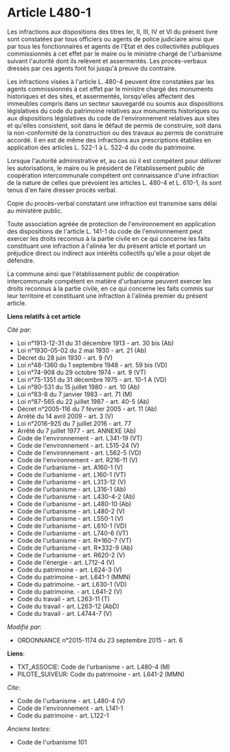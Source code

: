 # Article L480-1

Les infractions aux dispositions des titres Ier, II, III, IV et VI du présent livre sont constatées par tous officiers ou
agents de police judiciaire ainsi que par tous les fonctionnaires et agents de l'Etat et des collectivités publiques
commissionnés à cet effet par le maire ou le ministre chargé de l'urbanisme suivant l'autorité dont ils relèvent et
assermentés. Les procès-verbaux dressés par ces agents font foi jusqu'à preuve du contraire. 

Les infractions visées à l'article L. 480-4 peuvent être constatées par les agents commissionnés à cet effet par le ministre
chargé des monuments historiques et des sites, et assermentés, lorsqu'elles affectent des immeubles compris dans un secteur
sauvegardé ou soumis aux dispositions législatives du code du patrimoine relatives aux monuments historiques ou aux
dispositions législatives du code de l'environnement relatives aux sites et qu'elles consistent, soit dans le défaut de
permis de construire, soit dans la non-conformité de la construction ou des travaux au permis de construire accordé. Il en
est de même des infractions aux prescriptions établies en application des articles L. 522-1 à L. 522-4 du code du
patrimoine. 

Lorsque l'autorité administrative et, au cas où il est compétent pour délivrer les autorisations, le maire ou le président de
l'établissement public de coopération intercommunale compétent ont connaissance d'une infraction de la nature de celles que
prévoient les articles L. 480-4 et L. 610-1, ils sont tenus d'en faire dresser procès verbal. 

Copie du procès-verbal constatant une infraction est transmise sans délai au ministère public. 

Toute association agréée de protection de l'environnement en application des dispositions de l'article L. 141-1 du code de
l'environnement peut exercer les droits reconnus à la partie civile en ce qui concerne les faits constituant une infraction à
l'alinéa 1er du présent article et portant un préjudice direct ou indirect aux intérêts collectifs qu'elle a pour objet de
défendre. 

La commune ainsi que l'établissement public de coopération intercommunale compétent en matière d'urbanisme peuvent exercer
les droits reconnus à la partie civile, en ce qui concerne les faits commis sur leur territoire et constituant une infraction
à l'alinéa premier du présent article.

**Liens relatifs à cet article**

_Cité par_:

  - Loi n°1913-12-31 du 31 décembre 1913 - art. 30 bis (Ab)
  - Loi n°1930-05-02 du 2 mai 1930 - art. 21 (Ab)
  - Décret du 28 juin 1930 - art. 9 (V)
  - Loi n°48-1360 du 1 septembre 1948 - art. 59 bis (VD)
  - Loi n°74-908 du 29 octobre 1974 - art. 9 (VT)
  - Loi n°75-1351 du 31 décembre 1975 - art. 10-1 A (VD)
  - Loi n°80-531 du 15 juillet 1980 - art. 10 (Ab)
  - Loi n°83-8 du 7 janvier 1983 - art. 71 (M)
  - Loi n°87-565 du 22 juillet 1987 - art. 40-5 (Ab)
  - Décret n°2005-116 du 7 février 2005 - art. 11 (Ab)
  - Arrêté du 14 avril 2009 - art. 3 (V)
  - Loi n°2016-925 du 7 juillet 2016 - art. 77
  - Arrêté du 7 juillet 1977 - art. ANNEXE (Ab)
  - Code de l'environnement - art. L341-19 (VT)
  - Code de l'environnement - art. L515-24 (V)
  - Code de l'environnement - art. L562-5 (VD)
  - Code de l'environnement - art. R216-11 (V)
  - Code de l'urbanisme - art. A160-1 (V)
  - Code de l'urbanisme - art. L160-1 (VT)
  - Code de l'urbanisme - art. L313-12 (V)
  - Code de l'urbanisme - art. L316-1 (Ab)
  - Code de l'urbanisme - art. L430-4-2 (Ab)
  - Code de l'urbanisme - art. L480-10 (Ab)
  - Code de l'urbanisme - art. L480-2 (V)
  - Code de l'urbanisme - art. L550-1 (V)
  - Code de l'urbanisme - art. L610-1 (VD)
  - Code de l'urbanisme - art. L740-6 (VT)
  - Code de l'urbanisme - art. R*160-7 (VT)
  - Code de l'urbanisme - art. R*332-9 (Ab)
  - Code de l'urbanisme - art. R620-2 (V)
  - Code de l'énergie - art. L712-4 (V)
  - Code du patrimoine - art. L624-3 (V)
  - Code du patrimoine - art. L641-1 (MMN)
  - Code du patrimoine. - art. L630-1 (VD)
  - Code du patrimoine. - art. L641-2 (V)
  - Code du travail - art. L263-11 (T)
  - Code du travail - art. L263-12 (AbD)
  - Code du travail - art. L4744-7 (V)

_Modifié par_:

  - ORDONNANCE n°2015-1174 du 23 septembre 2015 - art. 6

**Liens**:

  - TXT_ASSOCIE: Code de l'urbanisme - art. L480-4 (M)
  - PILOTE_SUIVEUR: Code du patrimoine - art. L641-2 (MMN)

_Cite_:

  - Code de l'urbanisme - art. L480-4 (V)
  - Code de l'environnement - art. L141-1
  - Code du patrimoine - art. L122-1

_Anciens textes_:

  - Code de l'urbanisme 101
